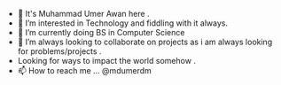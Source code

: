 - 👋 It's Muhammad Umer Awan here .
- 👀 I’m interested in Technology and fiddling with it always.
- 🌱 I’m currently doing BS in Computer Science
- 💞️ I’m always looking to collaborate on projects as i am always looking for problems/projects .
- Looking for ways to impact the world somehow .
- 📫 How to reach me ... @mdumerdm

<!---
mdumerdm/mdumerdm is a ✨ special ✨ repository because its `README.md` (this file) appears on your GitHub profile.
You can click the Preview link to take a look at your changes.
--->

